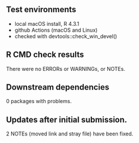 ## Test environments
* local macOS install, R 4.3.1
* github Actions (macOS and Linux)
* checked with devtools::check_win_devel()

## R CMD check results
There were no ERRORs or WARNINGs, or NOTEs.

## Downstream dependencies
0 packages with problems.

## Updates after initial submission.

2 NOTEs (moved link and stray file) have been fixed.
